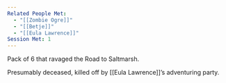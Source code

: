 ```yaml
---
Related People Met:
  - "[[Zombie Ogre]]"
  - "[[Betje]]"
  - "[[Eula Lawrence]]"
Session Met: 1
---
```

Pack of 6 that ravaged the Road to Saltmarsh.

Presumably deceased, killed off by [[Eula Lawrence]]’s adventuring party.